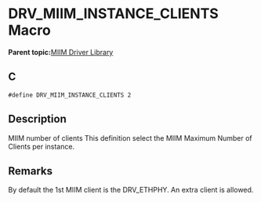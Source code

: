 # DRV\_MIIM\_INSTANCE\_CLIENTS Macro

**Parent topic:**[MIIM Driver Library](GUID-A8906C8D-A608-4572-AE74-1E517DD2B0BE.md)

## C

```
#define DRV_MIIM_INSTANCE_CLIENTS 2 
```

## Description

MIIM number of clients This definition select the MIIM Maximum Number of Clients per instance.

## Remarks

By default the 1st MIIM client is the DRV\_ETHPHY. An extra client is allowed.

